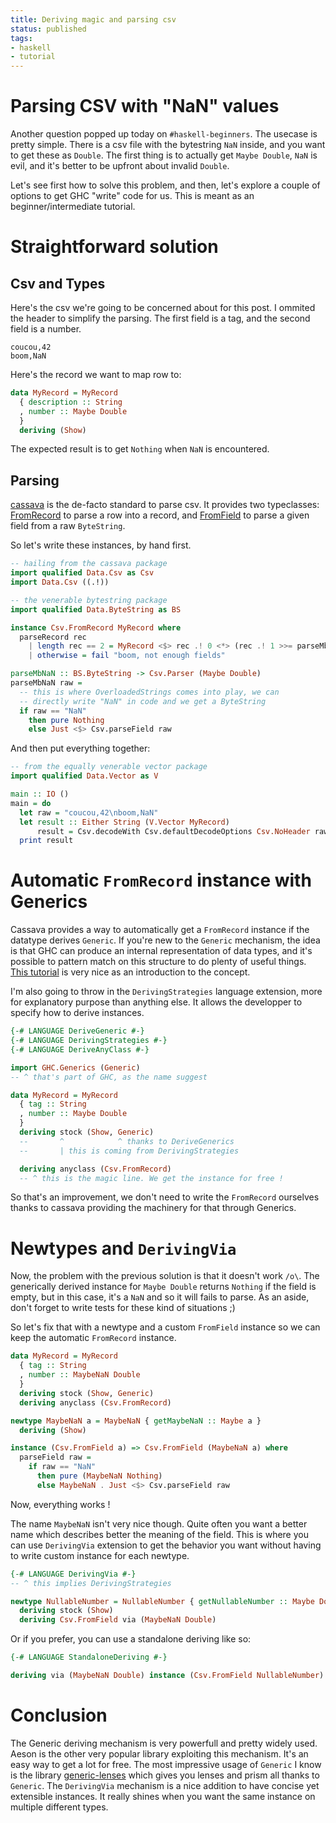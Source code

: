 ```yaml
---
title: Deriving magic and parsing csv
status: published
tags:
- haskell
- tutorial
---
```


# Parsing CSV with "NaN" values

Another question popped up today on `#haskell-beginners`. The usecase is pretty simple.
There is a csv file with the bytestring `NaN` inside, and you want to get these as `Double`.
The first thing is to actually get `Maybe Double`, `NaN` is evil, and it's better to be upfront
about invalid `Double`.

Let's see first how to solve this problem, and then, let's explore a couple of options to get GHC
"write" code for us. This is meant as an beginner/intermediate tutorial.

# Straightforward solution

## Csv and Types

Here's the csv we're going to be concerned about for this post. I ommited the header to simplify the
parsing. The first field is a tag, and the second field is a number.

```
coucou,42
boom,NaN
```


Here's the record we want to map row to:

```haskell
data MyRecord = MyRecord
  { description :: String
  , number :: Maybe Double
  }
  deriving (Show)
```

The expected result is to get `Nothing` when `NaN` is encountered.

## Parsing

[cassava](https://hackage.haskell.org/package/cassava) is the de-facto standard to parse csv. It provides
two typeclasses: [FromRecord](https://hackage.haskell.org/package/cassava-0.5.2.0/docs/Data-Csv.html#t:FromRecord) to parse a row into a record, and [FromField](https://hackage.haskell.org/package/cassava-0.5.2.0/docs/Data-Csv.html#t:FromField) to parse a given field from a raw `ByteString`.

So let's write these instances, by hand first.

```haskell
-- hailing from the cassava package
import qualified Data.Csv as Csv
import Data.Csv ((.!))

-- the venerable bytestring package
import qualified Data.ByteString as BS

instance Csv.FromRecord MyRecord where
  parseRecord rec
    | length rec == 2 = MyRecord <$> rec .! 0 <*> (rec .! 1 >>= parseMbNaN)
    | otherwise = fail "boom, not enough fields"

parseMbNaN :: BS.ByteString -> Csv.Parser (Maybe Double)
parseMbNaN raw =
  -- this is where OverloadedStrings comes into play, we can
  -- directly write "NaN" in code and we get a ByteString
  if raw == "NaN"
    then pure Nothing
    else Just <$> Csv.parseField raw
```

And then put everything together:

```haskell
-- from the equally venerable vector package
import qualified Data.Vector as V

main :: IO ()
main = do
  let raw = "coucou,42\nboom,NaN"
  let result :: Either String (V.Vector MyRecord)
      result = Csv.decodeWith Csv.defaultDecodeOptions Csv.NoHeader raw
  print result
```

# Automatic `FromRecord` instance with Generics

Cassava provides a way to automatically get a `FromRecord` instance if the datatype
derives `Generic`. If you're new to the `Generic` mechanism, the idea is that GHC can
produce an internal representation of data types, and it's possible to pattern match on
this structure to do plenty of useful things. [This tutorial](https://www.stackbuilders.com/tutorials/haskell/generics/) is very nice as an introduction to the concept.

I'm also going to throw in the `DerivingStrategies` language extension,
more for explanatory purpose than anything else. It allows the developper to specify
how to derive instances.

```haskell
{-# LANGUAGE DeriveGeneric #-}
{-# LANGUAGE DerivingStrategies #-}
{-# LANGUAGE DeriveAnyClass #-}

import GHC.Generics (Generic)
-- ^ that's part of GHC, as the name suggest

data MyRecord = MyRecord
  { tag :: String
  , number :: Maybe Double
  }
  deriving stock (Show, Generic)
  --       ^            ^ thanks to DeriveGenerics
  --       | this is coming from DerivingStrategies

  deriving anyclass (Csv.FromRecord)
  -- ^ this is the magic line. We get the instance for free !
```

So that's an improvement, we don't need to write the `FromRecord` ourselves thanks
to cassava providing the machinery for that through Generics.

# Newtypes and `DerivingVia`

Now, the problem with the previous solution is that it doesn't work `/o\`.
The generically derived instance for `Maybe Double` returns `Nothing` if the field is empty,
but in this case, it's a `NaN` and so it will fails to parse. As an aside, don't forget to
write tests for these kind of situations ;)

So let's fix that with a newtype and a custom `FromField` instance so we can keep the automatic
`FromRecord` instance.

```haskell
data MyRecord = MyRecord
  { tag :: String
  , number :: MaybeNaN Double
  }
  deriving stock (Show, Generic)
  deriving anyclass (Csv.FromRecord)

newtype MaybeNaN a = MaybeNaN { getMaybeNaN :: Maybe a }
  deriving (Show)

instance (Csv.FromField a) => Csv.FromField (MaybeNaN a) where
  parseField raw =
    if raw == "NaN"
      then pure (MaybeNaN Nothing)
      else MaybeNaN . Just <$> Csv.parseField raw
```

Now, everything works !

The name `MaybeNaN` isn't very nice though. Quite often you want a better name which
describes better the meaning of the field. This is where you can use `DerivingVia` extension
to get the behavior you want without having to write custom instance for each newtype.

```haskell
{-# LANGUAGE DerivingVia #-}
-- ^ this implies DerivingStrategies

newtype NullableNumber = NullableNumber { getNullableNumber :: Maybe Double }
  deriving stock (Show)
  deriving Csv.FromField via (MaybeNaN Double)
```

Or if you prefer, you can use a standalone deriving like so:
```haskell
{-# LANGUAGE StandaloneDeriving #-}

deriving via (MaybeNaN Double) instance (Csv.FromField NullableNumber)
```

# Conclusion

The Generic deriving mechanism is very powerfull and pretty widely used. Aeson is the other
very popular library exploiting this mechanism. It's an easy way to get a lot for free.
The most impressive usage of `Generic` I know is the library [generic-lenses](https://hackage.haskell.org/package/generic-lens) which gives you lenses and prism all thanks to `Generic`.
The `DerivingVia` mechanism is a nice addition to have concise yet extensible instances. It really
shines when you want the same instance on multiple different types.
